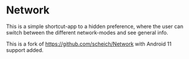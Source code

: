 # Network
This is a simple shortcut-app to a hidden preference, where the user can switch between the different network-modes and see general info.

This is a fork of https://github.com/scheich/Network with Android 11 support added.
